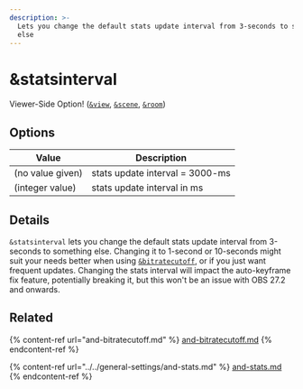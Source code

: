 ```yaml
---
description: >-
  Lets you change the default stats update interval from 3-seconds to something
  else
---
```


# \&statsinterval

Viewer-Side Option! ([`&view`](../view-parameters/view.md), [`&scene`](../view-parameters/scene.md), [`&room`](../../general-settings/room.md))

## Options

| Value            | Description                     |
| ---------------- | ------------------------------- |
| (no value given) | stats update interval = 3000-ms |
| (integer value)  | stats update interval in ms     |

## Details

`&statsinterval` lets you change the default stats update interval from 3-seconds to something else. Changing it to 1-second or 10-seconds might suit your needs better when using [`&bitratecutoff`](and-bitratecutoff.md), or if you just want frequent updates. Changing the stats interval will impact the auto-keyframe fix feature, potentially breaking it, but this won't be an issue with OBS 27.2 and onwards.

## Related

{% content-ref url="and-bitratecutoff.md" %}
[and-bitratecutoff.md](and-bitratecutoff.md)
{% endcontent-ref %}

{% content-ref url="../../general-settings/and-stats.md" %}
[and-stats.md](../../general-settings/and-stats.md)
{% endcontent-ref %}
